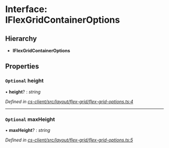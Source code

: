 # Interface: IFlexGridContainerOptions

## Hierarchy

* **IFlexGridContainerOptions**

## Properties

### `Optional` height

• **height**? : *string*

*Defined in [cs-client/src/layout/flex-grid/flex-grid-options.ts:4](https://github.com/TNOCS/csnext/blob/38d1409e/packages/cs-client/src/layout/flex-grid/flex-grid-options.ts#L4)*

___

### `Optional` maxHeight

• **maxHeight**? : *string*

*Defined in [cs-client/src/layout/flex-grid/flex-grid-options.ts:5](https://github.com/TNOCS/csnext/blob/38d1409e/packages/cs-client/src/layout/flex-grid/flex-grid-options.ts#L5)*
